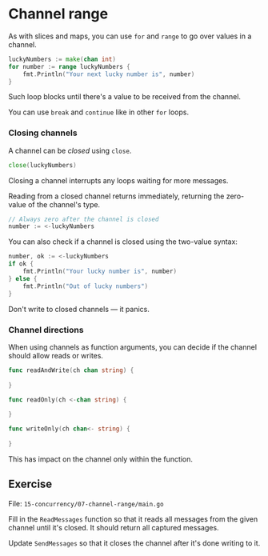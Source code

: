 # Channel range

As with slices and maps, you can use `for` and `range` to go over values in a channel.

```go
luckyNumbers := make(chan int)
for number := range luckyNumbers {
	fmt.Println("Your next lucky number is", number)	
}
```

Such loop blocks until there's a value to be received from the channel.

You can use `break` and `continue` like in other `for` loops.

### Closing channels

A channel can be *closed* using `close`.

```go
close(luckyNumbers)
```

Closing a channel interrupts any loops waiting for more messages.

Reading from a closed channel returns immediately, returning the zero-value of the channel's type.

```go
// Always zero after the channel is closed
number := <-luckyNumbers
```

You can also check if a channel is closed using the two-value syntax:

```go
number, ok := <-luckyNumbers
if ok {
	fmt.Println("Your lucky number is", number)	
} else {
	fmt.Println("Out of lucky numbers")
}
```

Don't write to closed channels — it panics.

### Channel directions

When using channels as function arguments, you can decide if the channel should allow reads or writes.

```go
func readAndWrite(ch chan string) {
	
}

func readOnly(ch <-chan string) {
	
}

func writeOnly(ch chan<- string) {
	
}
```

This has impact on the channel only within the function.

## Exercise

File: `15-concurrency/07-channel-range/main.go`

Fill in the `ReadMessages` function so that it reads all messages from the given channel until it's closed. 
It should return all captured messages.

Update `SendMessages` so that it closes the channel after it's done writing to it.